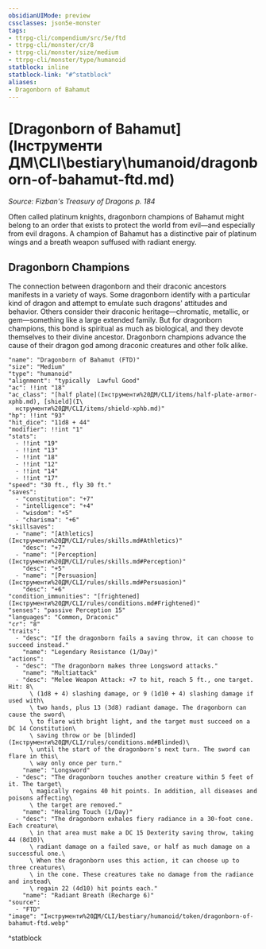 ```yaml
---
obsidianUIMode: preview
cssclasses: json5e-monster
tags:
- ttrpg-cli/compendium/src/5e/ftd
- ttrpg-cli/monster/cr/8
- ttrpg-cli/monster/size/medium
- ttrpg-cli/monster/type/humanoid
statblock: inline
statblock-link: "#^statblock"
aliases:
- Dragonborn of Bahamut
---
```

# [Dragonborn of Bahamut](Інструменти ДМ\CLI\bestiary\humanoid/dragonborn-of-bahamut-ftd.md)
*Source: Fizban's Treasury of Dragons p. 184*  

Often called platinum knights, dragonborn champions of Bahamut might belong to an order that exists to protect the world from evil—and especially from evil dragons. A champion of Bahamut has a distinctive pair of platinum wings and a breath weapon suffused with radiant energy.

## Dragonborn Champions

The connection between dragonborn and their draconic ancestors manifests in a variety of ways. Some dragonborn identify with a particular kind of dragon and attempt to emulate such dragons' attitudes and behavior. Others consider their draconic heritage—chromatic, metallic, or gem—something like a large extended family. But for dragonborn champions, this bond is spiritual as much as biological, and they devote themselves to their divine ancestor. Dragonborn champions advance the cause of their dragon god among draconic creatures and other folk alike.

```statblock
"name": "Dragonborn of Bahamut (FTD)"
"size": "Medium"
"type": "humanoid"
"alignment": "typically  Lawful Good"
"ac": !!int "18"
"ac_class": "[half plate](Інструменти%20ДМ/CLI/items/half-plate-armor-xphb.md), [shield](І\
  нструменти%20ДМ/CLI/items/shield-xphb.md)"
"hp": !!int "93"
"hit_dice": "11d8 + 44"
"modifier": !!int "1"
"stats":
  - !!int "19"
  - !!int "13"
  - !!int "18"
  - !!int "12"
  - !!int "14"
  - !!int "17"
"speed": "30 ft., fly 30 ft."
"saves":
  - "constitution": "+7"
  - "intelligence": "+4"
  - "wisdom": "+5"
  - "charisma": "+6"
"skillsaves":
  - "name": "[Athletics](Інструменти%20ДМ/CLI/rules/skills.md#Athletics)"
    "desc": "+7"
  - "name": "[Perception](Інструменти%20ДМ/CLI/rules/skills.md#Perception)"
    "desc": "+5"
  - "name": "[Persuasion](Інструменти%20ДМ/CLI/rules/skills.md#Persuasion)"
    "desc": "+6"
"condition_immunities": "[frightened](Інструменти%20ДМ/CLI/rules/conditions.md#Frightened)"
"senses": "passive Perception 15"
"languages": "Common, Draconic"
"cr": "8"
"traits":
  - "desc": "If the dragonborn fails a saving throw, it can choose to succeed instead."
    "name": "Legendary Resistance (1/Day)"
"actions":
  - "desc": "The dragonborn makes three Longsword attacks."
    "name": "Multiattack"
  - "desc": "Melee Weapon Attack: +7 to hit, reach 5 ft., one target. Hit: 8\
      \ (1d8 + 4) slashing damage, or 9 (1d10 + 4) slashing damage if used with\
      \ two hands, plus 13 (3d8) radiant damage. The dragonborn can cause the sword\
      \ to flare with bright light, and the target must succeed on a DC 14 Constitution\
      \ saving throw or be [blinded](Інструменти%20ДМ/CLI/rules/conditions.md#Blinded)\
      \ until the start of the dragonborn's next turn. The sword can flare in this\
      \ way only once per turn."
    "name": "Longsword"
  - "desc": "The dragonborn touches another creature within 5 feet of it. The target\
      \ magically regains 40 hit points. In addition, all diseases and poisons affecting\
      \ the target are removed."
    "name": "Healing Touch (1/Day)"
  - "desc": "The dragonborn exhales fiery radiance in a 30-foot cone. Each creature\
      \ in that area must make a DC 15 Dexterity saving throw, taking 44 (8d10)\
      \ radiant damage on a failed save, or half as much damage on a successful one.\
      \ When the dragonborn uses this action, it can choose up to three creatures\
      \ in the cone. These creatures take no damage from the radiance and instead\
      \ regain 22 (4d10) hit points each."
    "name": "Radiant Breath (Recharge 6)"
"source":
  - "FTD"
"image": "Інструменти%20ДМ/CLI/bestiary/humanoid/token/dragonborn-of-bahamut-ftd.webp"
```
^statblock